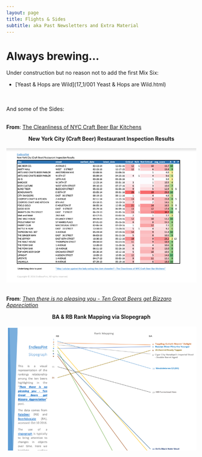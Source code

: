 ```yaml
---
layout: page
title: Flights & Sides
subtitle: aka Past Newsletters and Extra Material
---
```


# Always brewing...


Under construction but no reason not to add the first Mix Six:

* [Yeast & Hops are Wild](17_1/001 Yeast & Hops are Wild.html)

<br><br>
And some of the Sides:
<br><br>

**From**: [The Cleanliness of NYC Craft Beer Bar Kitchens](/2016-12-23-clean-food-please)

<p align="center">
  <b>New York City (Craft Beer) Restaurant Inspection Results</b><br><br>
  <a href="https://drive.google.com/open?id=0B-sLXgINK1HKNVNFRXFGTXlqQzA" target="_blank">
    <img src="/gallery/sides/rest_inspec.PNG" width=600>
  </a>
  <br><br>
</p>

**From**: _[Then there is no pleasing you - Ten Great Beers get Bizzaro Appreciation](/2016-10-14-great-beers-terrible-reviews)_

<p align="center">
  <b>BA & RB Rank Mapping via Slopegraph</b><br><br>
  <a href="https://drive.google.com/open?id=0B-sLXgINK1HKZmZVWG02Vl9Mems" target="_blank">
    <img src="/gallery/sides/ba_rb_slope.PNG" width=600>
  </a>
  <br><br>
</p>
